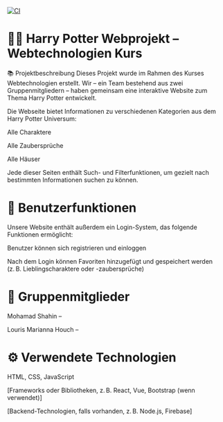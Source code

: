 [![CI](https://github.com/mo-sh44/HarryPotterWebTech/actions/workflows/test.yml/badge.svg)](https://github.com/mo-sh44/HarryPotterWebTech/actions/workflows/test.yml)

# 🧙‍♂️ Harry Potter Webprojekt – Webtechnologien Kurs
📚 Projektbeschreibung
Dieses Projekt wurde im Rahmen des Kurses Webtechnologien erstellt. Wir – ein Team bestehend aus zwei Gruppenmitgliedern – haben gemeinsam eine interaktive Website zum Thema Harry Potter entwickelt.

Die Webseite bietet Informationen zu verschiedenen Kategorien aus dem Harry Potter Universum:

Alle Charaktere

Alle Zaubersprüche

Alle Häuser

Jede dieser Seiten enthält Such- und Filterfunktionen, um gezielt nach bestimmten Informationen suchen zu können.

# 🔐 Benutzerfunktionen
Unsere Website enthält außerdem ein Login-System, das folgende Funktionen ermöglicht:

Benutzer können sich registrieren und einloggen

Nach dem Login können Favoriten hinzugefügt und gespeichert werden (z. B. Lieblingscharaktere oder -zaubersprüche)

# 👥 Gruppenmitglieder
Mohamad Shahin – 

Louris Marianna Houch – 

# ⚙️ Verwendete Technologien
HTML, CSS, JavaScript

[Frameworks oder Bibliotheken, z. B. React, Vue, Bootstrap (wenn verwendet)]

[Backend-Technologien, falls vorhanden, z. B. Node.js, Firebase]

